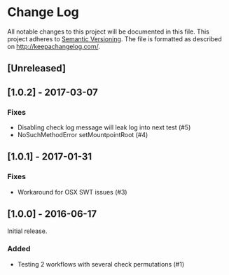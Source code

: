 # Change Log
All notable changes to this project will be documented in this file.
This project adheres to [Semantic Versioning](http://semver.org/).
The file is formatted as described on http://keepachangelog.com/.

## [Unreleased]

## [1.0.2] - 2017-03-07

### Fixes

- Disabling check log message will leak log into next test (#5)
- NoSuchMethodError setMountpointRoot (#4)

## [1.0.1] - 2017-01-31

### Fixes

- Workaround for OSX SWT issues (#3)

## [1.0.0] - 2016-06-17

Initial release.

### Added

* Testing 2 workflows with several check permutations (#1)
